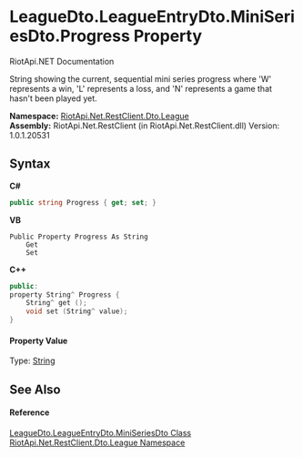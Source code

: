 # LeagueDto.LeagueEntryDto.MiniSeriesDto.Progress Property 
RiotApi.NET Documentation 

String showing the current, sequential mini series progress where 'W' represents a win, 'L' represents a loss, and 'N' represents a game that hasn't been played yet.

**Namespace:**&nbsp;<a href="8350cde7-204c-fa93-8c4c-74d78064ba03">RiotApi.Net.RestClient.Dto.League</a><br />**Assembly:**&nbsp;RiotApi.Net.RestClient (in RiotApi.Net.RestClient.dll) Version: 1.0.1.20531

## Syntax

**C#**<br />
``` C#
public string Progress { get; set; }
```

**VB**<br />
``` VB
Public Property Progress As String
	Get
	Set
```

**C++**<br />
``` C++
public:
property String^ Progress {
	String^ get ();
	void set (String^ value);
}
```


#### Property Value
Type: <a href="http://msdn2.microsoft.com/en-us/library/s1wwdcbf" target="_blank">String</a>

## See Also


#### Reference
<a href="b7b464d0-48c9-186a-e2d2-f1347d9884bc">LeagueDto.LeagueEntryDto.MiniSeriesDto Class</a><br /><a href="8350cde7-204c-fa93-8c4c-74d78064ba03">RiotApi.Net.RestClient.Dto.League Namespace</a><br />